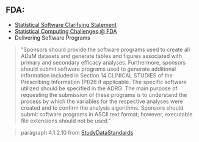 ## FDA:

* [Statistical Software Clarifying Statement](https://www.fda.gov/downloads/forindustry/datastandards/studydatastandards/ucm587506.pdf)
* [Statistical Computing Challenges @ FDA](http://www.copafs.org/UserFiles/file/2016FCSM/6_4_Final_Schuette.pdf)
* Delivering Software Programs

> "Sponsors should provide the software programs used to create all ADaM datasets and
generate tables and figures associated with primary and secondary efficacy analyses.
Furthermore, sponsors should submit software programs used to generate additional
information included in Section 14 CLINICAL STUDIES of the Prescribing Information
(PI)26 if applicable. The specific software utilized should be specified in the ADRG. The
main purpose of requesting the submission of these programs is to understand the process
by which the variables for the respective analyses were created and to confirm the
analysis algorithms. Sponsors should submit software programs in ASCII text format;
however, executable file extensions should not be used."

>  paragraph 4.1.2.10 from [StudyDataStandards](https://www.fda.gov/downloads/ForIndustry/DataStandards/StudyDataStandards/UCM384744.pdf)
